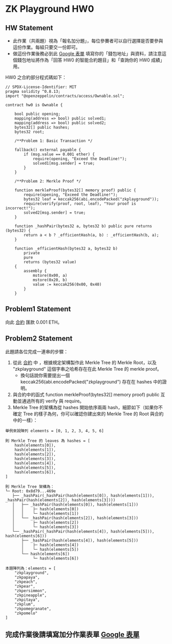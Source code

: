 # ZK Playground HW0

## HW Statement

-   此作業（共兩題）視為「報名加分題」，每位參賽者可以自行選擇是否要參與這份作業。每組只要交一份即可。
-   做這份作業後務必到此 [Google 表單](https://docs.google.com/forms/d/e/1FAIpQLScW1Wlwk-i-C9tJkmaSuTc8bK7hN2E8gTuGBHmjGcdmRrAf9w/viewform) 填寫你的「錢包地址」與資料，請注意這個錢包地址將作為「回答 HW0 的智能合約題目」和「查詢你的 HW0 成績」用。

HW0 之合約部分程式碼如下：

```code=solidity
// SPDX-License-Identifier: MIT
pragma solidity ^0.8.13;
import "@openzeppelin/contracts/access/Ownable.sol";

contract hw0 is Ownable {

    bool public opening;
    mapping(address => bool) public solved1;
    mapping(address => bool) public solved2;
    bytes32[] public hashes;
    bytes32 root;

    /**Problem 1: Basic Transaction */

    fallback() external payable {
        if (msg.value == 0.001 ether) {
            require(opening, "Exceed the Deadline!");
            solved1[msg.sender] = true;
        }
    }

    /**Problem 2: Merkle Proof */

    function merkleProof(bytes32[] memory proof) public {
        require(opening, "Exceed the Deadline!");
        bytes32 leaf = keccak256(abi.encodePacked("zkplayground"));
        require(verify(proof, root, leaf), "Your proof is incorrect!");
        solved2[msg.sender] = true;
    }

    function _hashPair(bytes32 a, bytes32 b) public pure returns (bytes32) {
        return a < b ? _efficientHash(a, b) : _efficientHash(b, a);
    }

    function _efficientHash(bytes32 a, bytes32 b)
        private
        pure
        returns (bytes32 value)
    {
        assembly {
            mstore(0x00, a)
            mstore(0x20, b)
            value := keccak256(0x00, 0x40)
        }
    }
```

## Problem1 Statement

向此 [合約](https://sepolia.etherscan.io/address/0x5c561Afb29903D14B17B8C5EA934D6760C882b7d) 匯款 0.001 ETH。

## Problem2 Statement

此題請各位完成一連串的步驟：

1. 從此 [合約](https://sepolia.etherscan.io/address/0x5c561Afb29903D14B17B8C5EA934D6760C882b7d) 中 ，根據規定架構製作此 Merkle Tree 的 Merkle Root，以及 "zkplayground" 這個字串之哈希存在在此 Merkle Tree 的 merkle proof。
    - 換句話說你需要提出一個 keccak256(abi.encodePacked("zkplayground") 存在在 hashes 中的證明。
2. 與合約中的函式 function merkleProof(bytes32[] memory proof) public 互動並通過所有的 verify 與 require。
3. Merkle Tree 的架構為從 hashes 開始依序兩兩 hash，細節如下（如果你不確定 Tree 的樣子為何，你可以確認你建出來的 Merkle Tree 的 Root 與合約中的一樣）：

```
舉例來說陣列 elements = [0, 1, 2, 3, 4, 5, 6]

則 Merkle Tree 的 leaves 為 hashes = [
    hash(elements[0]),
    hash(elements[1]),
    hash(elements[2]),
    hash(elements[3]),
    hash(elements[4]),
    hash(elements[5]),
    hash(elements[6]),
]

則 Merkle Tree 架構為：
└─ Root: 0x8d79...469e
   ├── _hashPair(_hashPair(hash(elements[0]), hash(elements[1])), _hashPair(hash(elements[2]), hash(elements[3])))
   │   ├── _hashPair(hash(elements[0]), hash(elements[1]))
   │   │    ├─ hash(elements[0])
   │   │    └─ hash(elements[1])
   │   └── _hashPair(hash(elements[2]), hash(elements[3]))
   │        ├─ hash(elements[2])
   │        └─ hash(elements[3])
   └── _hashPair(_hashPair(hash(elements[4]), hash(elements[5])), hash(elements[6]))
       ├── _hashPair(hash(elements[4]), hash(elements[5]))
       │    ├─ hash(elements[4])
       │    └─ hash(elements[5])
       └── hash(elements[6])
            └─ hash(elements[6])

本題陣列為：elements = [
    "zkplayground",
    "zkpapaya",
    "zkpeach",
    "zkpear",
    "zkpersimmon",
    "zkpineapple",
    "zkpitaya",
    "zkplum",
    "zkpomegranate",
    "zkpomelo"
]
```

## 完成作業後請填寫加分作業表單 [Google 表單](https://docs.google.com/forms/d/e/1FAIpQLScW1Wlwk-i-C9tJkmaSuTc8bK7hN2E8gTuGBHmjGcdmRrAf9w/viewform)
